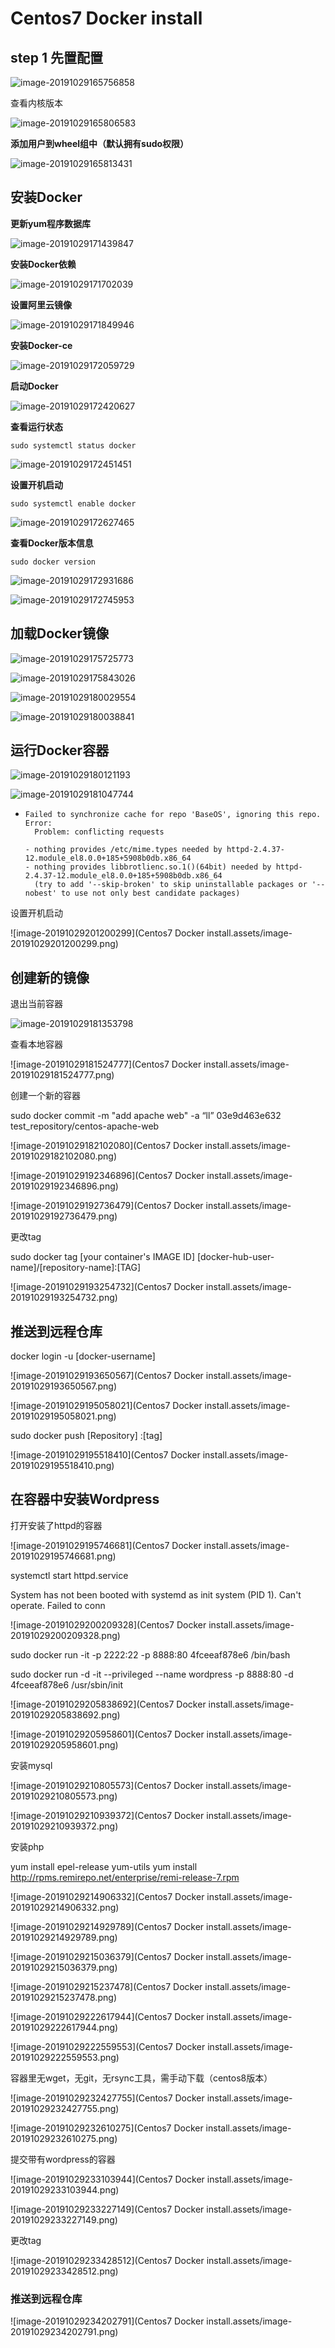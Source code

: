 # Centos7 Docker install



## step 1 先置配置



![image-20191029165756858](C:\Users\ikutarian\AppData\Roaming\Typora\typora-user-images\image-20191029165756858.png)

查看内核版本

![image-20191029165806583](C:\Users\ikutarian\AppData\Roaming\Typora\typora-user-images\image-20191029165806583.png)

**添加用户到wheel组中（默认拥有sudo权限）**

![image-20191029165813431](C:\Users\ikutarian\AppData\Roaming\Typora\typora-user-images\image-20191029165813431.png)



## 安装Docker

**更新yum程序数据库**

![image-20191029171439847](C:\Users\ikutarian\AppData\Roaming\Typora\typora-user-images\image-20191029171439847.png)

**安装Docker依赖**

![image-20191029171702039](C:\Users\ikutarian\AppData\Roaming\Typora\typora-user-images\image-20191029171702039.png)



**设置阿里云镜像**

![image-20191029171849946](C:\Users\ikutarian\AppData\Roaming\Typora\typora-user-images\image-20191029171849946.png)



**安装Docker-ce**

![image-20191029172059729](C:\Users\ikutarian\AppData\Roaming\Typora\typora-user-images\image-20191029172059729.png)



**启动Docker**

![image-20191029172420627](C:\Users\ikutarian\AppData\Roaming\Typora\typora-user-images\image-20191029172420627.png)



**查看运行状态**

```
sudo systemctl status docker
```

![image-20191029172451451](C:\Users\ikutarian\AppData\Roaming\Typora\typora-user-images\image-20191029172451451.png)



**设置开机启动**

```
sudo systemctl enable docker
```

![image-20191029172627465](C:\Users\ikutarian\AppData\Roaming\Typora\typora-user-images\image-20191029172627465.png)



**查看Docker版本信息**

```
sudo docker version
```

![image-20191029172931686](C:\Users\ikutarian\AppData\Roaming\Typora\typora-user-images\image-20191029172931686.png)

[^错误提醒]: 不加sudo会有些权限无法显示

![image-20191029172745953](C:\Users\ikutarian\AppData\Roaming\Typora\typora-user-images\image-20191029172745953.png)





## 加载Docker镜像



![image-20191029175725773](C:\Users\ikutarian\AppData\Roaming\Typora\typora-user-images\image-20191029175725773.png)





![image-20191029175843026](C:\Users\ikutarian\AppData\Roaming\Typora\typora-user-images\image-20191029175843026.png)





![image-20191029180029554](C:\Users\ikutarian\AppData\Roaming\Typora\typora-user-images\image-20191029180029554.png)





![image-20191029180038841](C:\Users\ikutarian\AppData\Roaming\Typora\typora-user-images\image-20191029180038841.png)





## 运行Docker容器



![image-20191029180121193](C:\Users\ikutarian\AppData\Roaming\Typora\typora-user-images\image-20191029180121193.png)





![image-20191029181047744](C:\Users\ikutarian\AppData\Roaming\Typora\typora-user-images\image-20191029181047744.png)

  - ```
    Failed to synchronize cache for repo 'BaseOS', ignoring this repo.
    Error: 
      Problem: conflicting requests
    
    - nothing provides /etc/mime.types needed by httpd-2.4.37-12.module_el8.0.0+185+5908b0db.x86_64
    - nothing provides libbrotlienc.so.1()(64bit) needed by httpd-2.4.37-12.module_el8.0.0+185+5908b0db.x86_64
      (try to add '--skip-broken' to skip uninstallable packages or '--nobest' to use not only best candidate packages)
    ```




设置开机启动



![image-20191029201200299](Centos7 Docker install.assets/image-20191029201200299.png)

## 创建新的镜像

退出当前容器

![image-20191029181353798](C:\Users\ikutarian\AppData\Roaming\Typora\typora-user-images\image-20191029181353798.png)

查看本地容器

![image-20191029181524777](Centos7 Docker install.assets/image-20191029181524777.png)



创建一个新的容器



 sudo docker commit -m "add apache web" -a “ll” 03e9d463e632 test_repository/centos-apache-web


![image-20191029182102080](Centos7 Docker install.assets/image-20191029182102080.png)



![image-20191029192346896](Centos7 Docker install.assets/image-20191029192346896.png)



![image-20191029192736479](Centos7 Docker install.assets/image-20191029192736479.png)



更改tag

sudo docker tag [your container's IMAGE ID] [docker-hub-user-name]/[repository-name]:[TAG]

![image-20191029193254732](Centos7 Docker install.assets/image-20191029193254732.png)



## 推送到远程仓库

docker login -u [docker-username]


![image-20191029193650567](Centos7 Docker install.assets/image-20191029193650567.png)



![image-20191029195058021](Centos7 Docker install.assets/image-20191029195058021.png)

sudo docker push [Repository] :[tag]






![image-20191029195518410](Centos7 Docker install.assets/image-20191029195518410.png)



## 在容器中安装Wordpress

打开安装了httpd的容器

![image-20191029195746681](Centos7 Docker install.assets/image-20191029195746681.png)



systemctl start httpd.service


 System has not been booted with systemd as init system (PID 1). Can't operate. Failed to conn

![image-20191029200209328](Centos7 Docker install.assets/image-20191029200209328.png)



sudo docker run -it -p 2222:22 -p 8888:80 4fceeaf878e6 /bin/bash



sudo docker run -d -it --privileged --name wordpress -p 8888:80 -d 4fceeaf878e6 /usr/sbin/init


![image-20191029205838692](Centos7 Docker install.assets/image-20191029205838692.png)

![image-20191029205958601](Centos7 Docker install.assets/image-20191029205958601.png)

安装mysql



![image-20191029210805573](Centos7 Docker install.assets/image-20191029210805573.png)

![image-20191029210939372](Centos7 Docker install.assets/image-20191029210939372.png)



安装php

 yum install epel-release yum-utils
 yum install http://rpms.remirepo.net/enterprise/remi-release-7.rpm

![image-20191029214906332](Centos7 Docker install.assets/image-20191029214906332.png)



![image-20191029214929789](Centos7 Docker install.assets/image-20191029214929789.png)

![image-20191029215036379](Centos7 Docker install.assets/image-20191029215036379.png)



![image-20191029215237478](Centos7 Docker install.assets/image-20191029215237478.png)



![image-20191029222617944](Centos7 Docker install.assets/image-20191029222617944.png)



![image-20191029222559553](Centos7 Docker install.assets/image-20191029222559553.png)





容器里无wget，无git，无rsync工具，需手动下载（centos8版本）



![image-20191029232427755](Centos7 Docker install.assets/image-20191029232427755.png)



![image-20191029232610275](Centos7 Docker install.assets/image-20191029232610275.png)





提交带有wordpress的容器

![image-20191029233103944](Centos7 Docker install.assets/image-20191029233103944.png)

![image-20191029233227149](Centos7 Docker install.assets/image-20191029233227149.png)



更改tag

![image-20191029233428512](Centos7 Docker install.assets/image-20191029233428512.png)





### 推送到远程仓库



![image-20191029234202791](Centos7 Docker install.assets/image-20191029234202791.png)